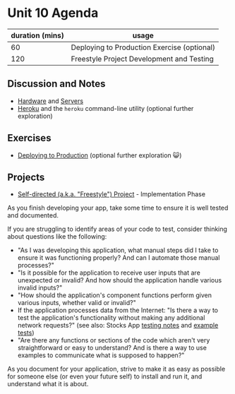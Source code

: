 # Unit 10 Agenda

duration (mins) | usage
--- | ---
60 | Deploying to Production Exercise (optional)
120 | Freestyle Project Development and Testing

## Discussion and Notes

  + [Hardware](/notes/hardware/notes.md) and [Servers](/notes/hardware/servers.md)
  + [Heroku](/notes/hardware/heroku.md) and the `heroku` command-line utility (optional further exploration)

## Exercises

  + [Deploying to Production](/exercises/deploying-to-production/exercise.md) (optional further exploration :smiley_cat:)

## Projects

+ [Self-directed (a.k.a. "Freestyle") Project](/projects/freestyle/project.md) - Implementation Phase

As you finish developing your app, take some time to ensure it is well tested and documented.

If you are struggling to identify areas of your code to test, consider thinking about questions like the following:

  + "As I was developing this application, what manual steps did I take to ensure it was functioning properly? And can I automate those manual processes?"
  + "Is it possible for the application to receive user inputs that are unexpected or invalid? And how should the application handle various invalid inputs?"
  + "How should the application's component functions perform given various inputs, whether valid or invalid?"
  + If the application processes data from the Internet: "Is there a way to test the application's functionality without making any additional network requests?" (see also: Stocks App [testing notes](/projects/stocks-app/project.md#automated-tests) and [example tests](https://github.com/s2t2/stocks-app-py-2018/blob/master/tests/adviser_test.py#L17-L24))
  + "Are there any functions or sections of the code which aren't very straightforward or easy to understand? And is there a way to use examples to communicate what is supposed to happen?"

As you document for your application, strive to make it as easy as possible for someone else (or even your future self) to install and run it, and understand what it is about.
